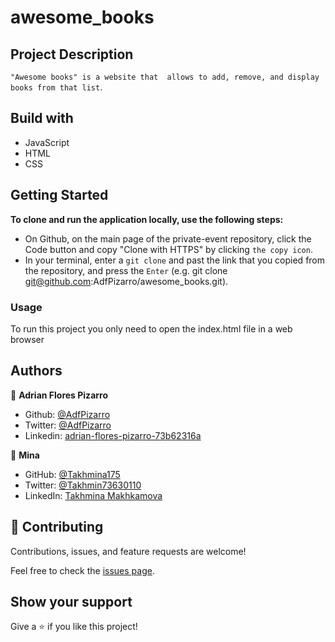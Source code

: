 # awesome_books

## Project Description
`"Awesome books" is a website that  allows to add, remove, and display books from that list`.

## Build with
* JavaScript
* HTML
* CSS

## Getting Started

**To clone and run the application locally, use the following steps:**
- On Github, on the main page of the private-event repository, click the Code button and copy "Clone with HTTPS" by clicking `the copy icon`.
- In your terminal, enter a `git clone` and past the link that you copied from the repository, and press the `Enter`
(e.g. git clone git@github.com:AdfPizarro/awesome_books.git).

### Usage

To run this project you only need to open the index.html file in a web browser

## Authors

👤 **Adrian Flores Pizarro**

- Github: [@AdfPizarro](https://github.com/AdfPizarro)
- Twitter: [@AdfPizarro](https://twitter.com/adfpizarro)
- Linkedin: [adrian-flores-pizarro-73b62316a](https://www.linkedin.com/in/adrian-flores-pizarro-73b62316a/)


👤  **Mina**

- GitHub: [@Takhmina175](https://github.com/Takhmina175)
- Twitter: [@Takhmin73630110](https://twitter.com/Takhmin73630110)
- LinkedIn: [Takhmina Makhkamova](https://www.linkedin.com/in/takhmina-makhkamova-7628136b/)



## 🤝 Contributing

Contributions, issues, and feature requests are welcome!

Feel free to check the [issues page](https://github.com/AdfPizarro/awesome_books/issues).

## Show your support

Give a ⭐️ if you like this project!
